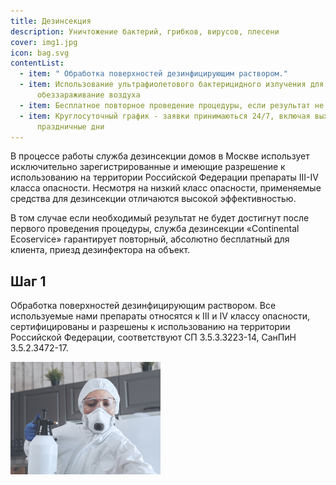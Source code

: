 ```yaml
---
title: Дезинсекция
description: Уничтожение бактерий, грибков, вирусов, плесени
cover: img1.jpg
icon: bag.svg
contentList:
  - item: " Обработка поверхностей дезинфицирующим раствором."
  - item: Использование ультрафиолетового бактерицидного излучения для
      обеззараживание воздуха
  - item: Бесплатное повторное проведение процедуры, если результат не был достигнут
  - item: Круглосуточный график - заявки принимаються 24/7, включая выходные и
      праздничные дни
---
```

В процессе работы служба дезинсекции домов в Москве использует исключительно зарегистрированные и имеющие разрешение к использованию на территории Российской Федерации препараты III-IV класса опасности. Несмотря на низкий класс опасности, применяемые средства для дезинсекции отличаются высокой эффективностью.

В том случае если необходимый результат не будет достигнут после первого проведения процедуры, служба дезинсекции «Continental Ecoservice» гарантирует повторный, абсолютно бесплатный для клиента, приезд дезинфектора на объект.

## Шаг 1

Обработка поверхностей дезинфицирующим раствором. Все используемые нами препараты относятся к III и IV классу опасности, сертифицированы и разрешены к использованию на территории Российской Федерации, соответствуют СП 3.5.3.3223-14, СанПиН 3.5.2.3472-17.



![](img1.jpg)